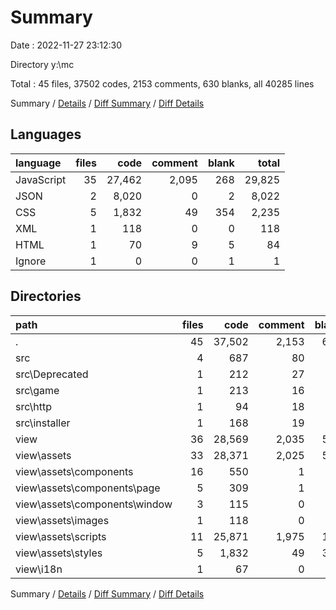 # Summary

Date : 2022-11-27 23:12:30

Directory y:\\mc

Total : 45 files,  37502 codes, 2153 comments, 630 blanks, all 40285 lines

Summary / [Details](details.md) / [Diff Summary](diff.md) / [Diff Details](diff-details.md)

## Languages
| language | files | code | comment | blank | total |
| :--- | ---: | ---: | ---: | ---: | ---: |
| JavaScript | 35 | 27,462 | 2,095 | 268 | 29,825 |
| JSON | 2 | 8,020 | 0 | 2 | 8,022 |
| CSS | 5 | 1,832 | 49 | 354 | 2,235 |
| XML | 1 | 118 | 0 | 0 | 118 |
| HTML | 1 | 70 | 9 | 5 | 84 |
| Ignore | 1 | 0 | 0 | 1 | 1 |

## Directories
| path | files | code | comment | blank | total |
| :--- | ---: | ---: | ---: | ---: | ---: |
| . | 45 | 37,502 | 2,153 | 630 | 40,285 |
| src | 4 | 687 | 80 | 44 | 811 |
| src\\Deprecated | 1 | 212 | 27 | 15 | 254 |
| src\\game | 1 | 213 | 16 | 8 | 237 |
| src\\http | 1 | 94 | 18 | 9 | 121 |
| src\\installer | 1 | 168 | 19 | 12 | 199 |
| view | 36 | 28,569 | 2,035 | 566 | 31,170 |
| view\\assets | 33 | 28,371 | 2,025 | 549 | 30,945 |
| view\\assets\\components | 16 | 550 | 1 | 25 | 576 |
| view\\assets\\components\\page | 5 | 309 | 1 | 12 | 322 |
| view\\assets\\components\\window | 3 | 115 | 0 | 4 | 119 |
| view\\assets\\images | 1 | 118 | 0 | 0 | 118 |
| view\\assets\\scripts | 11 | 25,871 | 1,975 | 170 | 28,016 |
| view\\assets\\styles | 5 | 1,832 | 49 | 354 | 2,235 |
| view\\i18n | 1 | 67 | 0 | 4 | 71 |

Summary / [Details](details.md) / [Diff Summary](diff.md) / [Diff Details](diff-details.md)